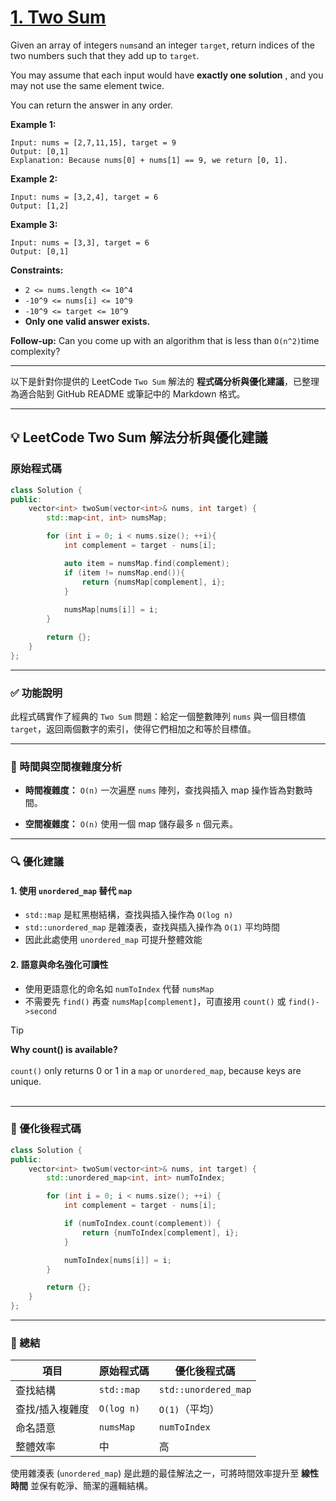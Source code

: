 # [1. Two Sum](https://leetcode.com/problems/two-sum/description/)

Given an array of integers <code>nums</code>and an integer <code>target</code>, return indices of the two numbers such that they add up to <code>target</code>.

You may assume that each input would have **exactly one solution** , and you may not use the same element twice.

You can return the answer in any order.

**Example 1:** 

```
Input: nums = [2,7,11,15], target = 9
Output: [0,1]
Explanation: Because nums[0] + nums[1] == 9, we return [0, 1].
```

**Example 2:** 

```
Input: nums = [3,2,4], target = 6
Output: [1,2]
```

**Example 3:** 

```
Input: nums = [3,3], target = 6
Output: [0,1]
```

**Constraints:** 

- <code>2 <= nums.length <= 10^4</code>
- <code>-10^9 <= nums[i] <= 10^9</code>
- <code>-10^9 <= target <= 10^9</code>
- **Only one valid answer exists.** 

**Follow-up:** Can you come up with an algorithm that is less than <code>O(n^2)</code>time complexity?

---

以下是針對你提供的 LeetCode `Two Sum` 解法的 **程式碼分析與優化建議**，已整理為適合貼到 GitHub README 或筆記中的 Markdown 格式。

---

## 💡 LeetCode Two Sum 解法分析與優化建議

### 原始程式碼

```cpp
class Solution {
public:
    vector<int> twoSum(vector<int>& nums, int target) {
        std::map<int, int> numsMap;    

        for (int i = 0; i < nums.size(); ++i){
            int complement = target - nums[i];

            auto item = numsMap.find(complement);
            if (item != numsMap.end()){
                return {numsMap[complement], i};
            }
            
            numsMap[nums[i]] = i;
        }

        return {};
    }
};
```

---

### ✅ 功能說明

此程式碼實作了經典的 `Two Sum` 問題：給定一個整數陣列 `nums` 與一個目標值 `target`，返回兩個數字的索引，使得它們相加之和等於目標值。

---

### 🧠 時間與空間複雜度分析

* **時間複雜度：** `O(n)`
  一次遍歷 `nums` 陣列，查找與插入 map 操作皆為對數時間。

* **空間複雜度：** `O(n)`
  使用一個 map 儲存最多 `n` 個元素。

---

### 🔍 優化建議

#### 1. **使用 `unordered_map` 替代 `map`**

* `std::map` 是紅黑樹結構，查找與插入操作為 `O(log n)`
* `std::unordered_map` 是雜湊表，查找與插入操作為 `O(1)` 平均時間
* 因此此處使用 `unordered_map` 可提升整體效能

#### 2. **語意與命名強化可讀性**

* 使用更語意化的命名如 `numToIndex` 代替 `numsMap`
* 不需要先 `find()` 再查 `numsMap[complement]`，可直接用 `count()` 或 `find()->second`

> [!TIP]
> **Why count() is available?** <br><br>
>  `count()` only returns 0 or 1 in a `map` or `unordered_map`, because keys are unique. <br><br>

---

### 🚀 優化後程式碼

```cpp
class Solution {
public:
    vector<int> twoSum(vector<int>& nums, int target) {
        std::unordered_map<int, int> numToIndex;

        for (int i = 0; i < nums.size(); ++i) {
            int complement = target - nums[i];

            if (numToIndex.count(complement)) {
                return {numToIndex[complement], i};
            }

            numToIndex[nums[i]] = i;
        }

        return {};
    }
};
```

---

### 📝 總結

| 項目       | 原始程式碼      | 優化後程式碼               |
| -------- | ---------- | -------------------- |
| 查找結構     | `std::map` | `std::unordered_map` |
| 查找/插入複雜度 | `O(log n)` | `O(1)`（平均）           |
| 命名語意     | `numsMap`  | `numToIndex`         |
| 整體效率     | 中          | 高                    |

使用雜湊表 (`unordered_map`) 是此題的最佳解法之一，可將時間效率提升至 **線性時間** 並保有乾淨、簡潔的邏輯結構。
